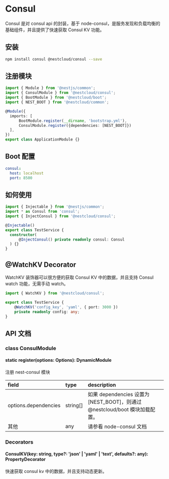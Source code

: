 # Consul

Consul 是对 consul api 的封装，基于 node-consul，是服务发现和负载均衡的基础组件，并且提供了快速获取 Consul KV 功能。

## 安装

```bash
npm install consul @nestcloud/consul --save
```

## 注册模块

```typescript
import { Module } from '@nestjs/common';
import { ConsulModule } from '@nestcloud/consul';
import { BootModule } from '@nestcloud/boot';
import { NEST_BOOT } from '@nestcloud/common';

@Module({
  imports: [
      BootModule.register(__dirname, 'bootstrap.yml'),
      ConsulModule.register({dependencies: [NEST_BOOT]})
  ],
})
export class ApplicationModule {}
```

## Boot 配置

```yaml
consul:
  host: localhost
  port: 8500
```

## 如何使用

```typescript
import { Injectable } from '@nestjs/common';
import * as Consul from 'consul';
import { InjectConsul } from '@nestcloud/consul';

@Injectable()
export class TestService {
  constructor(
      @InjectConsul() private readonly consul: Consul
  ) {}
}
```

## @WatchKV Decorator

WatchKV 装饰器可以很方便的获取 Consul KV 中的数据，并且支持 Consul watch 功能，无需手动 watch。

```typescript
import { WatchKV } from '@nestcloud/consul';

export class TestService {
    @WatchKV('config_key', 'yaml', { port: 3000 })
    private readonly config: any;
}
```

## API 文档

### class ConsulModule

#### static register\(options: Options\): DynamicModule

注册 nest-consul 模块

| field | type | description |
| :--- | :--- | :--- |
| options.dependencies | string\[\] | 如果 dependencies 设置为 \[NEST\_BOOT\]，则通过 @nestcloud/boot 模块加载配置。 |
| 其他 | any | 请参看 node-consul 文档 |

### Decorators

#### ConsulKV\(key: string, type?: 'json' \| 'yaml' \| 'text', defaults?: any\): PropertyDecorator

快速获取 consul kv 中的数据，并且支持动态更新。

